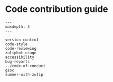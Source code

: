 # Code contribution guide

```{toctree}
---
maxdepth: 3
---

version-control
code-style
code-reviewing
zulipbot-usage
accessibility
bug-reports
../code-of-conduct
gsoc
summer-with-zulip
```
